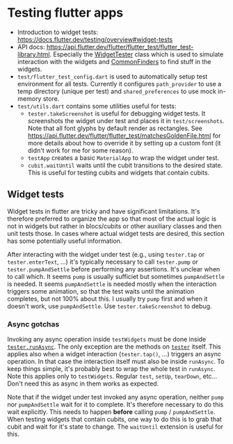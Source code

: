 # Testing flutter apps

- Introduction to widget tests: https://docs.flutter.dev/testing/overview#widget-tests
- API docs: https://api.flutter.dev/flutter/flutter_test/flutter_test-library.html. Especially the [WidgetTester](https://api.flutter.dev/flutter/flutter_test/WidgetTester-class.html) class which is used to simulate interaction with the widgets and [CommonFinders](https://api.flutter.dev/flutter/flutter_test/CommonFinders-class.html) to find stuff in the widgets.
- `test/flutter_test_config.dart` is used to automatically setup test environment for all tests. Currently it configures `path_provider` to use a temp directory (unique per test) and `shared_preferences` to use mock in-memory store.
- `test/utils.dart` contains some utilities useful for tests:
    - `tester.takeScreenshot` is useful for debugging widget tests. It screenshots the widget under test and places it in `test/screenshots`. Note that all font glyphs by default render as rectangles. See https://api.flutter.dev/flutter/flutter_test/matchesGoldenFile.html for more details about how to override it by setting up a custom font (it didn't work for me for some reason).
    - `testApp` creates a basic `MaterialApp` to wrap the widget under test.
    - `cubit.waitUntil` waits until the cubit transitions to the desired state. This is useful for testing cubits and widgets that contain cubits.

 ## Widget tests

Widget tests in flutter are tricky and have significant limitations. It's therefore preferred to organize the app so that most of the actual logic is not in widgets but rather in blocs/cubits or other auxiliary classes and then unit tests those. In cases where actual widget tests are desired, this section has some potentially useful information.

 After interacting with the widget under test (e.g., using `tester.tap` or `tester.enterText`, ...) it's typically necessary to call `tester.pump` or `tester.pumpAndSettle` before performing any assertions. It's unclear when to call which. It seems `pump` is usually sufficiet but sometimes `pumpAndSettle` is needed. It seems `pumpAndSettle` is needed mostly when the interaction triggers some animation, so that the test waits until the animation completes, but not 100% about this. I usually try `pump` first and when it doesn't work, use `pumpAndSettle`. Use `tester.takeScreenshot` to debug.

 ### Async gotchas

 Invoking any async operation inside `testWidgets` must be done inside [`tester.runAsync`](https://api.flutter.dev/flutter/flutter_test/WidgetTester/runAsync.html). The only exception are the methods on [`tester`](https://api.flutter.dev/flutter/flutter_test/WidgetTester-class.html) itself. This applies also when a widget interaction (`tester.tap()`, ...) triggers an async operation. In that case the interaction itself must also be inside `runAsync`. To keep things simple, it's probably best to wrap the whole test in `runAsync`. Note this applies only to `testWidgets`. Regular `test`, `setUp`, `tearDown`, etc... Don't need this as async in them works as expected.

Note that if the widget under test invoked any async operation, neither `pump` nor `pumpAndSettle` wait for it to complete. It's therefore necessary to do this wait explicitly. This needs to happen **before** calling `pump` / `pumpAndSettle`. When testing widgets that contain cubits, one way to do this is to grab that cubit and wait for it's state to change. The `waitUntil` extension is useful for this.






